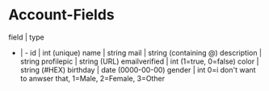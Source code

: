 # Account-Fields
field | type
- | -
id | int (unique)
name | string
mail | string (containing @)
description | string
profilepic | string (URL)
emailverified | int (1=true, 0=false)
color | string (#HEX)
birthday | date (0000-00-00)
gender | int 0=i don't want to anwser that, 1=Male, 2=Female, 3=Other